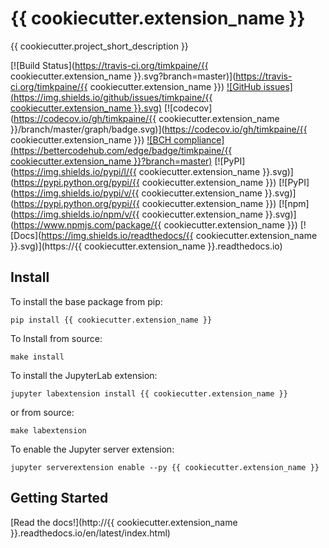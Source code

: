 # {{ cookiecutter.extension_name }}

{{ cookiecutter.project_short_description }}

[![Build Status](https://travis-ci.org/timkpaine/{{ cookiecutter.extension_name }}.svg?branch=master)](https://travis-ci.org/timkpaine/{{ cookiecutter.extension_name }})
[![GitHub issues](https://img.shields.io/github/issues/timkpaine/{{ cookiecutter.extension_name }}.svg)]()
[![codecov](https://codecov.io/gh/timkpaine/{{ cookiecutter.extension_name }}/branch/master/graph/badge.svg)](https://codecov.io/gh/timkpaine/{{ cookiecutter.extension_name }})
[![BCH compliance](https://bettercodehub.com/edge/badge/timkpaine/{{ cookiecutter.extension_name }}?branch=master)](https://bettercodehub.com/)
[![PyPI](https://img.shields.io/pypi/l/{{ cookiecutter.extension_name }}.svg)](https://pypi.python.org/pypi/{{ cookiecutter.extension_name }})
[![PyPI](https://img.shields.io/pypi/v/{{ cookiecutter.extension_name }}.svg)](https://pypi.python.org/pypi/{{ cookiecutter.extension_name }})
[![npm](https://img.shields.io/npm/v/{{ cookiecutter.extension_name }}.svg)](https://www.npmjs.com/package/{{ cookiecutter.extension_name }})
[![Docs](https://img.shields.io/readthedocs/{{ cookiecutter.extension_name }}.svg)](https://{{ cookiecutter.extension_name }}.readthedocs.io)

## Install
To install the base package from pip:

`pip install {{ cookiecutter.extension_name }}`

To Install from source:

`make install`


To install the JupyterLab extension:

`jupyter labextension install {{ cookiecutter.extension_name }}`

or from source:

`make labextension`

To enable the Jupyter server extension:

`jupyter serverextension enable --py {{ cookiecutter.extension_name }}`


## Getting Started
[Read the docs!](http://{{ cookiecutter.extension_name }}.readthedocs.io/en/latest/index.html)

